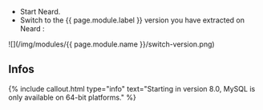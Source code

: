 * Start Neard.
* Switch to the {{ page.module.label }} version you have extracted on Neard :

![](/img/modules/{{ page.module.name }}/switch-version.png)

## Infos

{% include callout.html type="info" text="Starting in version 8.0, MySQL is only available on 64-bit platforms." %}